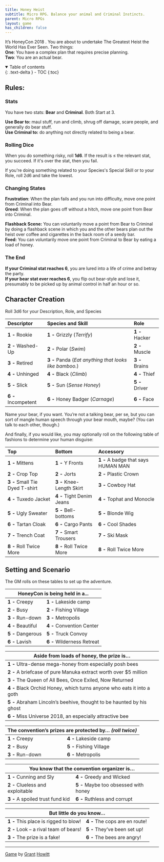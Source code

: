 ```yaml
---
title: Honey Heist
subtitle: Micro RPG. Balance your animal and Criminal Instincts.
parent: Micro RPGs
layout: game
has_children: false
---
```


It’s HoneyCon 2018 . You are about to undertake The Greatest Heist
the World Has Ever Seen. Two things:  
**One**: You have a complex plan that requires precise planning.  
**Two**: You are an actual bear.

<details open markdown="block">
  <summary>
    Table of contents
  </summary>
  {: .text-delta }
- TOC
{:toc}
</details>

## Rules:

### Stats

You have two stats: **Bear** and **Criminal**. Both Start at 3.

**Use Bear to:** maul stuff, run and climb, shrug off damage, scare
people, and generally do bear stuff.  
**Use Criminal to:** do anything not directly related to being a bear.

### Rolling Dice

When you do something risky, roll **1d6**. If the result is $\leq$ the relevant stat, you succeed. If it's over the stat, then you fail.

If you're doing something related to your Species's Special Skill or to your Role, roll 2d6 and take the lowest.


### Changing States

**Frustration**: When the plan fails and you run into difficulty, move
one point from Criminal into Bear.  
**Greed**: When the plan goes off without a hitch, move one point from
Bear into Criminal.

**Flashback Scene:** You can voluntarily move a point from Bear to Criminal by doing a flashback scene in which you and the other bears plan out the heist over coffee and cigarettes in the back room of a seedy bar.  
**Feed:** You can voluntarily move one point from Criminal to Bear by
eating a load of honey.


### The End

**If your Criminal stat reaches 6**, you are lured
into a life of crime and betray the party.  
**If your bear stat ever reaches 6**, you flip out bear-style and lose it, presumably to be picked up by animal
control in half an hour or so.

## Character Creation

Roll 3d6 for your Description, Role, and Species

|Descriptor|Species and Skill|Role|
|:--|:--|:--|
|**1 -** Rookie|**1 -** Grizzly (*Terrify*)|**1 -** Hacker|
|**2 -** Washed-Up|**2 -** Polar (*Swim*)|**2 -** Muscle|
|**3 -** Retired|**3 -** Panda (*Eat anything that looks like bamboo.*)|**3 -** Brains|
|**4 -** Unhinged|**4 -** Black (*Climb*)|**4 -** Thief|
|**5 -** Slick|**5 -** Sun (*Sense Honey*)|**5 -** Driver|
|**6 -** Incompetent|**6 -** Honey Badger (*Carnage*)|**6 -** Face|

Name your bear, if you want. You’re not a talking bear, per se, but
you can sort of mangle human speech through your bear mouth,
maybe? (You can talk to each other, though.)

And finally, if you would like, you may optionally roll on the following table of fashions to determine your human disguise:

|Top|Bottom|Accessory|
|:--|:--|:--|
|**1 -** Mittens|**1 -** Y Fronts|**1 -** A badge that says HUMAN MAN|
|**2 -** Crop Top|**2 -**  Jorts|**2 -** Plastic Crown|
|**3 -** Small Tie Dyed T-shirt|**3 -**  Knee-Length Skirt|**3 -** Cowboy Hat|
|**4 -** Tuxedo Jacket|**4 -**  Tight Denim Jeans|**4 -** Tophat and Monocle|
|**5 -** Ugly Sweater|**5 -**  Bell-bottoms|**5 -** Blonde Wig|
|**6 -** Tartan Cloak|**6 -**  Cargo Pants|**6 -** Cool Shades|
|**7 -** Trench Coat|**7 -**  Smart Trousers|**7 -** Ski Mask|
|**8 -** Roll Twice More|**8 -**  Roll Twice More|**8 -** Roll Twice More|

<!--||||
|:--|:--|:--|
|**1 -** |**1 -**  |**1 -** |
|**2 -** |**2 -**  |**2 -** |
|**3 -** |**3 -**  |**3 -** |
|**4 -** |**4 -**  |**4 -** |
|**5 -** |**5 -**  |**5 -** |
|**6 -** |**6 -**  |**6 -** |-->



## Setting and Scenario

The GM rolls on these tables to set up the adventure.

<table>
  <thead >
    <tr>
      <th  colspan="2">HoneyCon is being held in a...</th>
    </tr>
  </thead>
  <tbody>
    <tr>
      <td ><strong>1 - </strong>Creepy</td>
      <td ><strong>1 - </strong>Lakeside camp</td>
    </tr>
    <tr>
      <td ><strong>2 - </strong>Busy</td>
      <td ><strong>2 - </strong>Fishing Village</td>
    </tr>
    <tr>
      <td ><strong>3 - </strong>Run-down</td>
      <td ><strong>3 - </strong>Metropolis</td>
    </tr>
    <tr>
      <td ><strong>4 - </strong>Beautiful</td>
      <td ><strong>4 - </strong>Convention Center</td>
    </tr>
    <tr>
      <td ><strong>5 - </strong>Dangerous</td>
      <td ><strong>5 - </strong>Truck Convoy</td>
    </tr>
    <tr>
      <td ><strong>6 - </strong>Lavish</td>
      <td ><strong>6 - </strong>Wilderness Retreat</td>
    </tr>
  </tbody>
</table>

|Aside from loads of honey, the prize is…|
|---|
|**1 -** Ultra-dense mega-honey from especially posh bees|
|**2 -** A briefcase of pure Manuka extract worth over $5 million|
|**3 -** The Queen of All Bees, Once Exiled, Now Returned|
|**4 -** Black Orchid Honey, which turns anyone who eats it into a goth|
|**5 -** Abraham Lincoln’s beehive, thought to be haunted by his ghost|
|**6 -** Miss Universe 2018, an especially attractive bee|

<table>
  <thead >
    <tr>
      <th  colspan="2">The convention’s prizes are protected by… <em>(roll twice)</em></th>
    </tr>
  </thead>
  <tbody>
    <tr>
      <td ><strong>1 - </strong>Creepy</td>
      <td ><strong>4 - </strong>Lakeside camp</td>
    </tr>
    <tr>
      <td ><strong>2 - </strong>Busy</td>
      <td ><strong>5 - </strong>Fishing Village</td>
    </tr>
    <tr>
      <td ><strong>3 - </strong>Run-down</td>
      <td ><strong>6 - </strong>Metropolis</td>
    </tr>
  </tbody>
</table>

<table>
  <thead >
    <tr>
      <th  colspan="2">You know that the convention organizer is…</th>
    </tr>
  </thead>
  <tbody>
    <tr>
      <td ><strong>1 - </strong>Cunning and Sly</td>
      <td ><strong>4 - </strong>Greedy and Wicked</td>
    </tr>
    <tr>
      <td ><strong>2 - </strong>Clueless and exploitable</td>
      <td ><strong>5 - </strong>Maybe too obsessed with honey</td>
    </tr>
    <tr>
      <td ><strong>3 - </strong>A spoiled trust fund kid</td>
      <td ><strong>6 - </strong>Ruthless and corrupt</td>
    </tr>
  </tbody>
</table>

<table>
  <thead >
    <tr>
      <th  colspan="2">But little do you know…</th>
    </tr>
  </thead>
  <tbody>
    <tr>
      <td ><strong>1 - </strong>This place is rigged to blow!</td>
      <td ><strong>4 - </strong>The cops are en route! </td>
    </tr>
    <tr>
      <td ><strong>2 - </strong>Look – a rival team of bears! </td>
      <td ><strong>5 - </strong>They’ve been set up!</td>
    </tr>
    <tr>
      <td ><strong>3 - </strong>The prize is a fake!</td>
      <td ><strong>6 - </strong>The bees are angry!</td>
    </tr>
  </tbody>
</table>

<!--
|Quality|Location|
|:-:|:-:|
|Creepy|Lakeside camp|
|Busy|Fishing Village|
|Run-down|Metropolis|
|Beautiful|Convention Center|
|Dangerous|Truck Convoy|
|Lavish|Wilderness Retreat|

|Quality|Location|The Prize|The Organizer|
|:-:|:-:|:-:|:-:|
|Creepy|||Cunning and Sly|
|Busy|||Greedy and Wicked|
|Run-down|||Clueless and exploitable |
|Beautiful|||Maybe too obsessed with
honey|
|Dangerous|||A spoiled trust fund kid|
|Lavish|||Ruthless and corrupt|-->



---

[Game](https://gshowitt.itch.io/) by [Grant](https://rowanrookanddecard.com/) [Howitt](http://lookrobot.co.uk/games/)
